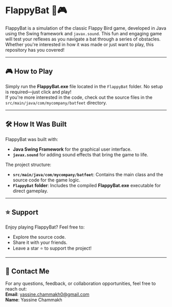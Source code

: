 # FlappyBat 🦇🎮

FlappyBat is a simulation of the classic Flappy Bird game, developed in Java using the Swing framework and `javax.sound`. This fun and engaging game will test your reflexes as you navigate a bat through a series of obstacles. Whether you're interested in how it was made or just want to play, this repository has you covered!

---

## 🎮 How to Play

Simply run the **FlappyBat.exe** file located in the `FlappyBat` folder. No setup is required—just click and play!  
If you're more interested in the code, check out the source files in the `src/main/java/com/mycompany/batfeet` directory.

---

## 🛠️ How It Was Built

FlappyBat was built with:
- **Java Swing Framework** for the graphical user interface.
- **`javax.sound`** for adding sound effects that bring the game to life.

The project structure:
- **`src/main/java/com/mycompany/batfeet`**: Contains the main class and the source code for the game logic.
- **`FlappyBat` folder**: Includes the compiled **FlappyBat.exe** executable for direct gameplay.

---

## ⭐ Support

Enjoy playing FlappyBat? Feel free to:
- Explore the source code.
- Share it with your friends.
- Leave a star ⭐ to support the project!

---

## 📧 Contact Me

For any questions, feedback, or collaboration opportunities, feel free to reach out:  
**Email**: [yassine.chammakh0@gmail.com](mailto:yassine.chammakh0@gmail.com)  
**Name**: Yassine Chammakh
